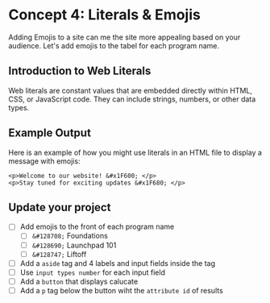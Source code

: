 # Concept 4: Literals & Emojis
Adding Emojis to a site can me the site more appealing based on your audience. 
Let's add emojis to the tabel for each program name. 

## Introduction to Web Literals

Web literals are constant values that are embedded directly within HTML, CSS, or JavaScript code. They can include strings, numbers, or other data types.

## Example Output 

Here is an example of how you might use literals in an HTML file to display a message with emojis:

```
<p>Welcome to our website! &#x1F600; </p>
<p>Stay tuned for exciting updates &#x1F680; </p>
```
## Update your project

- [ ] Add emojis to the front of each program name
    - [ ] `&#128708;` Foundations
    - [ ] `&#128690;` Launchpad 101
    - [ ] `&#128747;` Liftoff 
- [ ] Add a `aside` tag and 4 labels and input fields inside the tag
- [ ] Use `input types number` for each input field
- [ ] Add a `button` that displays calucate
- [ ] Add a `p` tag below the button wiht the `attribute id` of results